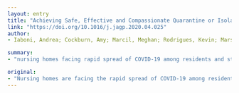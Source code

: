 ```yaml
---
layout: entry
title: "Achieving Safe, Effective and Compassionate Quarantine or Isolation of Older Adults with Dementia in Nursing Homes"
link: "https://doi.org/10.1016/j.jagp.2020.04.025"
author:
- Iaboni, Andrea; Cockburn, Amy; Marcil, Meghan; Rodrigues, Kevin; Marshall, Cecelia; Garcia, Mary Anne; Quirt, Hannah; Reynolds, Katelyn B.; Keren, Ron; Flint, Alastair J.

summary:
- "nursing homes facing rapid spread of COVID-19 among residents and staff. There are barriers to implementing a fundamental, highly effective element of infection control. Many nursing home residents have dementia associated with impairments in memory, language, insight and judgment that impact their ability to understand and appreciate the necessity of isolation. The potential for unintended harm with these interventions is high, and there is little guidance for nursing homes on how to isolate safely, while maintaining the human dignity and personhood of the individual with dementia."

original:
- "Nursing homes are facing the rapid spread of COVID-19 among residents and staff and are at the centre of the public health emergency due to the COVID-19 pandemic. As policy changes and interventions designed to support nursing homes are put into place, there are barriers to implementing a fundamental, highly effective element of infection control, namely the isolation of suspected or confirmed cases. Many nursing home residents have dementia, associated with impairments in memory, language, insight and judgment that impact their ability to understand and appreciate the necessity of isolation and to voluntarily comply with isolation procedures. While there is a clear ethical and legal basis for the involuntary confinement of people with dementia, the potential for unintended harm with these interventions is high, and there is little guidance for nursing homes on how to isolate safely, while maintaining the human dignity and personhood of the individual with dementia. In this commentary, we discuss strategies for effective, safe and compassionate isolation care planning, and present a case vignette of a person with dementia who is placed in quarantine on a dementia unit."
---
```


